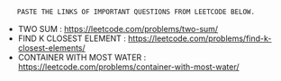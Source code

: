 ```bash
   PASTE THE LINKS OF IMPORTANT QUESTIONS FROM LEETCODE BELOW.
```

- TWO SUM : https://leetcode.com/problems/two-sum/
- FIND K CLOSEST ELEMENT : https://leetcode.com/problems/find-k-closest-elements/
- CONTAINER WITH MOST WATER : https://leetcode.com/problems/container-with-most-water/
